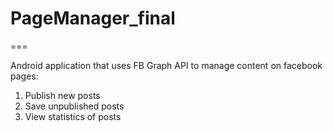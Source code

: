 # PageManager_final

===

Android application that uses FB Graph API to manage content on facebook pages:

1. Publish new posts
2. Save unpublished posts
3. View statistics of posts


